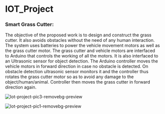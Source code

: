 # IOT_Project
### Smart Grass Cutter:
The objective of the proposed work is to design and construct the grass cutter. 
It also avoids obstacles without the need of any human interaction. 
The system uses batteries to power the vehicle movement motors as well as the grass cutter motor. 
The grass cutter and vehicle motors are interfaced to Arduino that controls the working of all the motors. It is also interfaced to an Ultrasonic sensor for object detection. The Arduino controller moves the vehicle motors in forward direction in case no obstacle is detected. On obstacle detection ultrasonic sensor monitors it and the controller thus rotates the grass cutter motor so as to avoid any damage to the object/human/animal. Controller then moves the grass cutter in forward direction again. 

![Iot-project-pic3-removebg-preview](https://user-images.githubusercontent.com/61556757/94682397-8213e980-0342-11eb-9538-4c14efd285d0.png)

![Iot-project-pic1-removebg-preview](https://user-images.githubusercontent.com/61556757/94682386-7fb18f80-0342-11eb-9a33-66b8a417b3f7.png)
